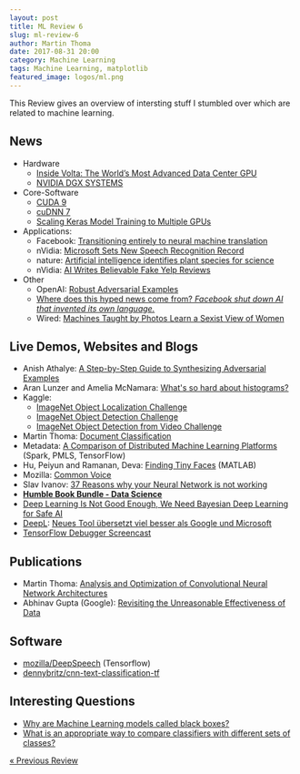 ```yaml
---
layout: post
title: ML Review 6
slug: ml-review-6
author: Martin Thoma
date: 2017-08-31 20:00
category: Machine Learning
tags: Machine Learning, matplotlib
featured_image: logos/ml.png
---
```


This Review gives an overview of intersting stuff I stumbled over which are
related to machine learning.


## News

* Hardware
    * [Inside Volta: The World’s Most Advanced Data Center GPU](https://devblogs.nvidia.com/parallelforall/inside-volta/)
    * [NVIDIA DGX SYSTEMS](https://www.nvidia.com/en-us/data-center/dgx-systems/)
* Core-Software
    * [CUDA 9](https://devblogs.nvidia.com/parallelforall/cuda-9-features-revealed/)
    * [cuDNN 7](https://developer.nvidia.com/cudnn)
    * [Scaling Keras Model Training to Multiple GPUs](https://devblogs.nvidia.com/parallelforall/scaling-keras-training-multiple-gpus/)
* Applications:
    * Facebook: [Transitioning entirely to neural machine translation](https://code.facebook.com/posts/289921871474277/transitioning-entirely-to-neural-machine-translation/)
    * nVidia: [Microsoft Sets New Speech Recognition Record](https://news.developer.nvidia.com/microsoft-sets-new-speech-recognition-record/)
    * nature: [Artificial intelligence identifies plant species for science](http://www.nature.com/news/artificial-intelligence-identifies-plant-species-for-science-1.22442)
    * nVidia: [AI Writes Believable Fake Yelp Reviews](https://news.developer.nvidia.com/ai-writes-believable-fake-yelp-reviews/)
* Other
    * OpenAI: [Robust Adversarial Examples](https://blog.openai.com/robust-adversarial-inputs/)
    * [Where does this hyped news come from? *Facebook shut down AI that invented its own language.*](https://www.reddit.com/r/MachineLearning/comments/6qvbu8/d_where_does_this_hyped_news_come_from_facebook/)
    * Wired: [Machines Taught by Photos Learn a Sexist View of Women](https://www.wired.com/story/machines-taught-by-photos-learn-a-sexist-view-of-women/)


## Live Demos, Websites and Blogs

* Anish Athalye: [A Step-by-Step Guide to Synthesizing Adversarial Examples](http://www.anishathalye.com/2017/07/25/synthesizing-adversarial-examples/)
* Aran Lunzer and Amelia McNamara: [What's so hard about histograms?](http://tinlizzie.org/histograms/)
* Kaggle:
    * [ImageNet Object Localization Challenge](https://www.kaggle.com/c/imagenet-object-localization-challenge)
    * [ImageNet Object Detection Challenge](https://www.kaggle.com/c/imagenet-object-detection-challenge)
    * [ImageNet Object Detection from Video Challenge](https://www.kaggle.com/c/imagenet-object-detection-from-video-challenge)
* Martin Thoma: [Document Classification](https://martin-thoma.com/document-classification/)
* Metadata: [A Comparison of Distributed Machine Learning Platforms](http://muratbuffalo.blogspot.de/2017/07/a-comparison-of-distributed-machine.html) (Spark, PMLS, TensorFlow)
* Hu, Peiyun and Ramanan, Deva: [Finding Tiny Faces](https://github.com/peiyunh/tiny/blob/master/README.md) (MATLAB)
* Mozilla: [Common Voice](https://voice.mozilla.org/)
* Slav Ivanov: [37 Reasons why your Neural Network is not working](https://blog.slavv.com/37-reasons-why-your-neural-network-is-not-working-4020854bd607)
* [**Humble Book Bundle - Data Science**](https://www.humblebundle.com/books/data-science-books)
* [Deep Learning Is Not Good Enough, We Need Bayesian Deep Learning for Safe AI](https://alexgkendall.com/computer_vision/bayesian_deep_learning_for_safe_ai/)
* [DeepL](https://www.deepl.com/translate): [Neues Tool übersetzt viel besser als Google und Microsoft](https://www.golem.de/news/deepl-im-hands-on-neues-tool-uebersetzt-viel-besser-als-google-und-microsoft-1708-129715.html)
* [TensorFlow Debugger Screencast](https://www.youtube.com/watch?v=CA7fjRfduOI)


## Publications

<!-- e.g. arXiv -->

* Martin Thoma: [Analysis and Optimization of Convolutional Neural Network Architectures](https://arxiv.org/abs/1707.09725)
* Abhinav Gupta (Google): [Revisiting the Unreasonable Effectiveness of Data](https://research.googleblog.com/2017/07/revisiting-unreasonable-effectiveness.html)


## Software

<!-- e.g. Theano, Keras, ... -->

* [mozilla/DeepSpeech](https://github.com/mozilla/DeepSpeech) (Tensorflow)
* [dennybritz/cnn-text-classification-tf](https://github.com/dennybritz/cnn-text-classification-tf)


## Interesting Questions

<!-- For example StackExchange -->

* [Why are Machine Learning models called black boxes?](https://datascience.stackexchange.com/q/22335/8820)
* [What is an appropriate way to compare classifiers with different sets of classes?](https://datascience.stackexchange.com/q/22312/8820)

<!--
## Miscallenious

### Blogs / Websites

* [distill.pub](http://distill.pub/): Some nice articles (e.g. one about t-SNE) -->


<!--
## Meetings

* Amsterdam, 8. April 2017: [PyData](https://pydata.org/amsterdam2017/)
* Austin (Texas, USA), 10. July 2017: [SciPy 2017](https://scipy2017.scipy.org/ehome/220975/493391/) -->

<div class="navigation clearfix">
    <div class="alignleft">
        <a href="https://martin-thoma.com/ml-review-5/" rel="prev">« Previous Review</a>
    </div><!--
    <div class="alignright">
        <a href="https://martin-thoma.com/ml-review-7/" rel="next">Next Review »</a>
    </div>-->
</div>
